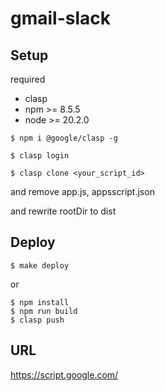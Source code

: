 # gmail-slack

## Setup
required

- clasp 
- npm >= 8.5.5
- node >= 20.2.0

```shell
$ npm i @google/clasp -g
```

```shell
$ clasp login
```

```shell
$ clasp clone <your_script_id>
```

and remove app.js, appsscript.json

and rewrite rootDir to dist 

## Deploy

```shell
$ make deploy
```

or

```shell
$ npm install
$ npm run build
$ clasp push
```

## URL

https://script.google.com/
